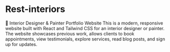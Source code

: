 # Rest-interiors
🎨 Interior Designer &amp; Painter Portfolio Website This is a modern, responsive website built with React and Tailwind CSS for an interior designer or painter. The website showcases previous work, allows clients to book appointments, view testimonials, explore services, read blog posts, and sign up for updates.
